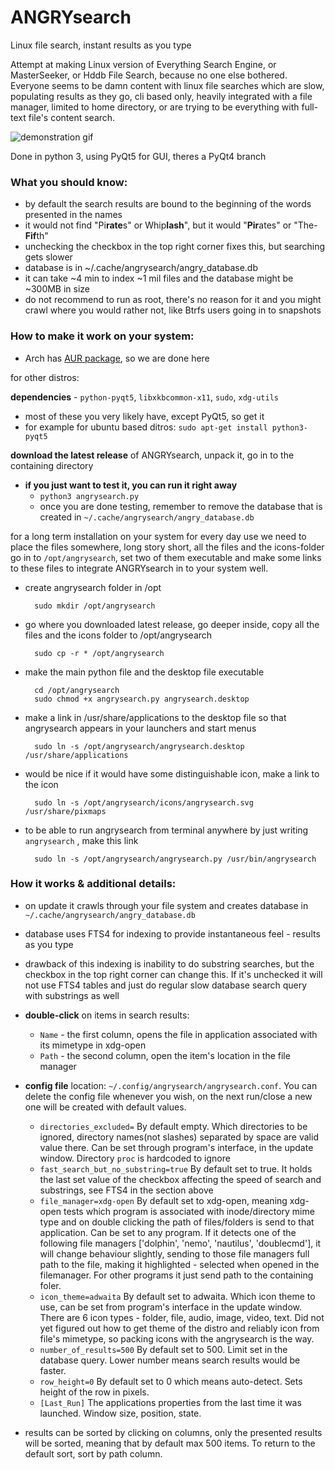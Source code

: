 # ANGRYsearch
Linux file search, instant results as you type

Attempt at making Linux version of Everything Search Engine, or MasterSeeker, or Hddb File Search, because no one else bothered.
Everyone seems to be damn content with linux file searches which are slow, populating results as they go, cli based only, heavily integrated with a file manager, limited to home directory, or are trying to be everything with full-text file's content search.

![demonstration gif](http://i.imgur.com/nQO5yVM.gif)

Done in python 3, using PyQt5 for GUI, theres a PyQt4 branch

### What you should know:

* by default the search results are bound to the beginning of the words presented in the names
* it would not find "Pi<b>rate</b>s" or Whip<b>lash</b>", but it would "<b>Pir</b>ates" or "The-<b>Fif</b>th"
* unchecking the checkbox in the top right corner fixes this, but searching gets slower
* database is in ~/.cache/angrysearch/angry_database.db
* it can take ~4 min to index ~1 mil files and the database might be ~300MB in size
* do not recommend to run as root, there's no reason for it and you might crawl where you would rather not, like Btrfs users going in to snapshots

### How to make it work on your system:

* Arch has [AUR package](https://aur.archlinux.org/packages/angrysearch/), so we are done here

for other distros:

**dependencies** - `python-pyqt5`, `libxkbcommon-x11`, `sudo`, `xdg-utils`
  * most of these you very likely have, except PyQt5, so get it
  * for example for ubuntu based ditros: `sudo apt-get install python3-pyqt5`

**download the latest release** of ANGRYsearch, unpack it, go in to the containing directory
* **if you just want to test it, you can run it right away**
  * `python3 angrysearch.py`
  * once you are done testing, remember to remove the database that is created in
    `~/.cache/angrysearch/angry_database.db`

for a long term installation on your system for every day use we need to place the files somewhere,
long story short, all the files and the icons-folder go in to `/opt/angrysearch`, set two of them executable
and make some links to these files to integrate ANGRYsearch in to your system well.

* create angrysearch folder in /opt

        sudo mkdir /opt/angrysearch

* go where you downloaded latest release, go deeper inside, copy all the files and the icons folder to /opt/angrysearch

        sudo cp -r * /opt/angrysearch

* make the main python file and the desktop file executable

        cd /opt/angrysearch
        sudo chmod +x angrysearch.py angrysearch.desktop

* make a link in /usr/share/applications to the desktop file so that angrysearch appears in your launchers and start menus

        sudo ln -s /opt/angrysearch/angrysearch.desktop /usr/share/applications

* would be nice if it would have some distinguishable icon, make a link to the icon

        sudo ln -s /opt/angrysearch/icons/angrysearch.svg /usr/share/pixmaps

* to be able to run angrysearch from terminal anywhere by just writing `angrysearch` , make this link

        sudo ln -s /opt/angrysearch/angrysearch.py /usr/bin/angrysearch


### How it works & additional details:

* on update it crawls through your file system and creates database in `~/.cache/angrysearch/angry_database.db`
* database uses FTS4 for indexing to provide instantaneous feel - results as you type
* drawback of this indexing is inability to do substring searches, but the checkbox in the top right corner can change this. If it's unchecked it will not use FTS4 tables and just do regular slow database search query with substrings as well
* **double-click** on items in search results:
  * `Name` - the first column, opens the file in application associated with its mimetype in xdg-open
  * `Path` - the second column, open the item's location in the file manager
* **config file** location: `~/.config/angrysearch/angrysearch.conf`. You can delete the config file whenever you wish, on the next run/close a new one will be created with default values.
  *   `directories_excluded=` By default empty. Which directories to be ignored, directory names(not slashes) separated by space are valid value there. Can be set through program's interface, in the update window. Directory `proc` is hardcoded to ignore
  *   `fast_search_but_no_substring=true` By default set to true. It holds the last set value of the checkbox affecting the speed of search and substrings, see FTS4 in the section above
  *   `file_manager=xdg-open` By default set to xdg-open, meaning xdg-open tests which program is associated with inode/directory mime type and on double clicking the path of files/folders is send to that application. Can be set to any program. If it detects one of the following file managers ['dolphin', 'nemo', 'nautilus', 'doublecmd'], it will change behaviour slightly, sending to those file managers full path to the file, making it highlighted - selected when opened in the filemanager. For other programs it just send path to the containing foler.
  *   `icon_theme=adwaita` By default set to adwaita. Which icon theme to use, can be set from program's interface in the update window. There are 6 icon types - folder, file, audio, image, video, text. Did not yet figured out how to get theme of the distro and reliably icon from file's mimetype, so packing icons with the angrysearch is the way.
  *   `number_of_results=500` By default set to 500. Limit set in the database query. Lower number means search results would be faster.
  *   `row_height=0` By default set to 0 which means auto-detect. Sets height of the row in pixels.
  *   `[Last_Run]` The applications properties from the last time it was launched. Window size, position, state.

* results can be sorted by clicking on columns, only the presented results will be sorted, meaning that by default max 500 items. To return to the default sort, sort by path column.

